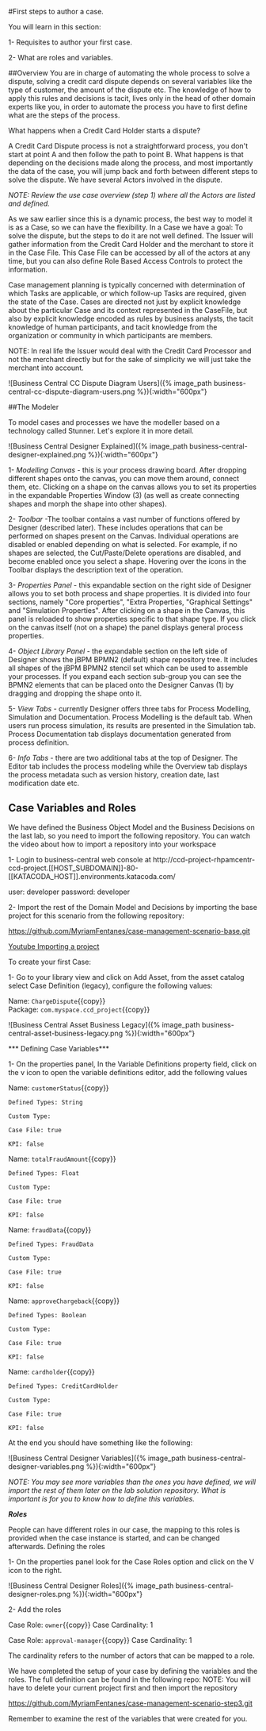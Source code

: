 
#First steps to author a case.

You will learn in this section:


1- Requisites to author your first case.

2- What are roles and variables.


##Overview
You are in charge of automating the whole process to solve a dispute, solving a credit card dispute depends on several variables like  the type of customer, the amount of the dispute etc. The knowledge of how to apply this rules and decisions is tacit, lives only in the head of other domain experts like you, in order to automate the process you have to first define what are the steps of the process.

What happens when a Credit Card Holder starts a dispute?

A Credit Card Dispute process is not a straightforward process, you don't start at point A and then follow the path to point B. What happens is that depending on the decisions made along the process, and most importantly the data of the case, you will jump back and forth between different steps to solve the dispute.
We have several Actors involved in the dispute.

_NOTE: Review the use case overview (step 1) where all the Actors are listed and defined._


As we saw earlier since this is a dynamic process, the best way to model it is as a Case, so we can have the flexibility. In a Case we have a goal: To solve the dispute, but the steps to do it are not well defined.
The Issuer will gather information from the Credit Card Holder and the merchant to store it in the Case File. This Case File can be accessed by all of the actors at any time, but you can also define Role Based Access Controls to protect the information.

Case management planning is typically concerned with determination of which Tasks are applicable, or which follow-up Tasks are required, given the state of the Case. Cases are directed not just by explicit knowledge about the particular Case and its context represented in the CaseFile, but also by explicit knowledge encoded as rules by business analysts, the tacit knowledge of human participants, and tacit knowledge from the organization or community in which participants are members.

NOTE: In real life the Issuer would deal with the Credit Card Processor and not the merchant directly but for the sake of simplicity we will just take the merchant into account.

![Business Central CC Dispute Diagram Users]({% image_path business-central-cc-dispute-diagram-users.png %}){:width="600px"}

##The Modeler

To model cases and processes we have the modeller based on a technology called Stunner. Let's explore it in more detail.

![Business Central Designer Explained]({% image_path business-central-designer-explained.png %}){:width="600px"}

1- _Modelling Canvas_ - this is your process drawing board. After dropping different shapes onto the canvas, you can move them around, connect them, etc. Clicking on a shape on the canvas allows you to set its properties in the expandable Properties Window (3) (as well as create connecting shapes and morph the shape into other shapes).

2- _Toolbar_ -The toolbar contains a vast number of functions offered by Designer (described later). These includes operations that can be performed on shapes present on the Canvas. Individual operations are disabled or enabled depending on what is selected. For example, if no shapes are selected, the Cut/Paste/Delete operations are disabled, and become enabled once you select a shape. Hovering over the icons in the Toolbar displays the description text of the operation.

3-  _Properties Panel_ - this expandable section on the right side of Designer allows you to set both process and shape properties. It is divided into four sections, namely "Core properties", "Extra Properties, "Graphical Settings" and "Simulation Properties". After clicking on a shape in the Canvas, this panel is reloaded to show properties specific to that shape type. If you click on the canvas itself (not on a shape) the panel displays general process properties.

4-  _Object Library Panel_ - the expandable section on the left side of Designer shows the jBPM BPMN2 (default) shape repository tree. It includes all shapes of the jBPM BPMN2 stencil set which can be used to assemble your processes. If you expand each section sub-group you can see the BPMN2 elements that can be placed onto the Designer Canvas (1) by dragging and dropping the shape onto it.

5- _View Tabs_ - currently Designer offers three tabs for Process Modelling, Simulation and Documentation. Process Modelling is the default tab. When users run process simulation, its results are presented in the Simulation tab. Process Documentation tab displays documentation generated from process definition.

6- _Info Tabs_ - there are two additional tabs at the top of Designer. The Editor tab includes the process modeling while the Overview tab displays the process metadata such as version history, creation date, last modification date etc.



Case Variables and Roles
------------------------

We have defined the Business Object Model and the Business Decisions on the last lab, so you need to import the following repository. You can watch the video about how to import a repository into your workspace

1- Login to business-central web console at http://ccd-project-rhpamcentr-ccd-project.[[HOST_SUBDOMAIN]]-80-[[KATACODA_HOST]].environments.katacoda.com/

user: developer
password: developer



2- Import the rest of the Domain Model and Decisions by importing the base project for this scenario from the following repository:

https://github.com/MyriamFentanes/case-management-scenario-base.git


[Youtube Importing a project](https://youtu.be/LUOw1TrYDWs)



To create your first Case:

1- Go to your library view and click on Add Asset, from the asset catalog select Case Definition (legacy), configure the following values:

Name: `ChargeDispute`{{copy}}  
Package: `com.myspace.ccd_project`{{copy}}

![Business Central Asset Business Legacy]({% image_path business-central-asset-business-legacy.png %}){:width="600px"}

*** Defining Case Variables***

1- On the properties panel, In the Variable Definitions property field, click on the v icon to open the variable definitions editor, add the following values



Name:  `customerStatus`{{copy}}

    Defined Types: String

    Custom Type:

    Case File: true

    KPI: false

Name:  `totalFraudAmount`{{copy}}

    Defined Types: Float

    Custom Type:

    Case File: true

    KPI: false

Name:  `fraudData`{{copy}}

    Defined Types: FraudData

    Custom Type:

    Case File: true

    KPI: false

Name:  `approveChargeback`{{copy}}

    Defined Types: Boolean

    Custom Type:

    Case File: true

    KPI: false


Name:  `cardholder`{{copy}}

    Defined Types: CreditCardHolder

    Custom Type:

    Case File: true

    KPI: false


At the end you should have something like the following:

![Business Central Designer Variables]({% image_path business-central-designer-variables.png %}){:width="600px"}

_NOTE: You may see more variables than the ones you have defined, we will import the rest of them later on the lab solution repository. What is important is for you to know how to define this variables._

***Roles***

People can have different roles in our case, the mapping to this roles is provided when the case instance is started, and can be changed afterwards.
Defining the roles

1- On the properties panel look for the Case Roles option and click on the V icon to the right.

![Business Central Designer Roles]({% image_path business-central-designer-roles.png %}){:width="600px"}

2- Add the roles

Case Role: `owner`{{copy}}
Case Cardinality: 1


Case Role: `approval-manager`{{copy}}
Case Cardinality: 1

The cardinality refers to the number of actors that can be mapped to a role.


We have completed the setup of your case by defining the variables and the roles. The full definition can be found in the following repo:
NOTE: You will have to delete your current project first and then import the repository

https://github.com/MyriamFentanes/case-management-scenario-step3.git



Remember to examine the rest of the variables that were created for you.

